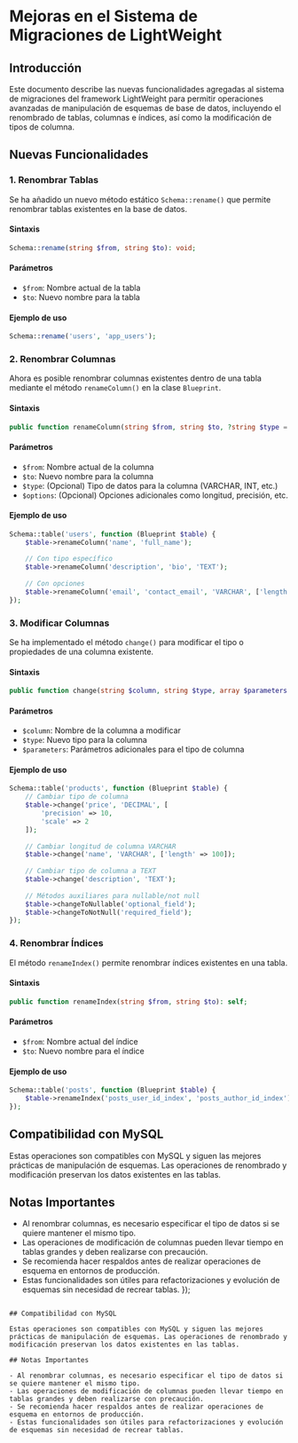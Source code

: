 # Mejoras en el Sistema de Migraciones de LightWeight

## Introducción

Este documento describe las nuevas funcionalidades agregadas al sistema de migraciones del framework LightWeight para permitir operaciones avanzadas de manipulación de esquemas de base de datos, incluyendo el renombrado de tablas, columnas e índices, así como la modificación de tipos de columna.

## Nuevas Funcionalidades

### 1. Renombrar Tablas

Se ha añadido un nuevo método estático `Schema::rename()` que permite renombrar tablas existentes en la base de datos.

#### Sintaxis
```php
Schema::rename(string $from, string $to): void;
```

#### Parámetros
- `$from`: Nombre actual de la tabla
- `$to`: Nuevo nombre para la tabla

#### Ejemplo de uso
```php
Schema::rename('users', 'app_users');
```

### 2. Renombrar Columnas

Ahora es posible renombrar columnas existentes dentro de una tabla mediante el método `renameColumn()` en la clase `Blueprint`.

#### Sintaxis
```php
public function renameColumn(string $from, string $to, ?string $type = null, array $options = []): self;
```

#### Parámetros
- `$from`: Nombre actual de la columna
- `$to`: Nuevo nombre para la columna
- `$type`: (Opcional) Tipo de datos para la columna (VARCHAR, INT, etc.)
- `$options`: (Opcional) Opciones adicionales como longitud, precisión, etc.

#### Ejemplo de uso
```php
Schema::table('users', function (Blueprint $table) {
    $table->renameColumn('name', 'full_name');
    
    // Con tipo específico
    $table->renameColumn('description', 'bio', 'TEXT');
    
    // Con opciones
    $table->renameColumn('email', 'contact_email', 'VARCHAR', ['length' => 100]);
});
```

### 3. Modificar Columnas

Se ha implementado el método `change()` para modificar el tipo o propiedades de una columna existente.

#### Sintaxis
```php
public function change(string $column, string $type, array $parameters = []): self;
```

#### Parámetros
- `$column`: Nombre de la columna a modificar
- `$type`: Nuevo tipo para la columna
- `$parameters`: Parámetros adicionales para el tipo de columna

#### Ejemplo de uso
```php
Schema::table('products', function (Blueprint $table) {
    // Cambiar tipo de columna
    $table->change('price', 'DECIMAL', [
        'precision' => 10, 
        'scale' => 2
    ]);
    
    // Cambiar longitud de columna VARCHAR
    $table->change('name', 'VARCHAR', ['length' => 100]);
    
    // Cambiar tipo de columna a TEXT
    $table->change('description', 'TEXT');
    
    // Métodos auxiliares para nullable/not null
    $table->changeToNullable('optional_field');
    $table->changeToNotNull('required_field');
});
```

### 4. Renombrar Índices

El método `renameIndex()` permite renombrar índices existentes en una tabla.

#### Sintaxis
```php
public function renameIndex(string $from, string $to): self;
```

#### Parámetros
- `$from`: Nombre actual del índice
- `$to`: Nuevo nombre para el índice

#### Ejemplo de uso
```php
Schema::table('posts', function (Blueprint $table) {
    $table->renameIndex('posts_user_id_index', 'posts_author_id_index');
});
```

## Compatibilidad con MySQL

Estas operaciones son compatibles con MySQL y siguen las mejores prácticas de manipulación de esquemas. Las operaciones de renombrado y modificación preservan los datos existentes en las tablas.

## Notas Importantes

- Al renombrar columnas, es necesario especificar el tipo de datos si se quiere mantener el mismo tipo.
- Las operaciones de modificación de columnas pueden llevar tiempo en tablas grandes y deben realizarse con precaución.
- Se recomienda hacer respaldos antes de realizar operaciones de esquema en entornos de producción.
- Estas funcionalidades son útiles para refactorizaciones y evolución de esquemas sin necesidad de recrear tablas.
});
```

## Compatibilidad con MySQL

Estas operaciones son compatibles con MySQL y siguen las mejores prácticas de manipulación de esquemas. Las operaciones de renombrado y modificación preservan los datos existentes en las tablas.

## Notas Importantes

- Al renombrar columnas, es necesario especificar el tipo de datos si se quiere mantener el mismo tipo.
- Las operaciones de modificación de columnas pueden llevar tiempo en tablas grandes y deben realizarse con precaución.
- Se recomienda hacer respaldos antes de realizar operaciones de esquema en entornos de producción.
- Estas funcionalidades son útiles para refactorizaciones y evolución de esquemas sin necesidad de recrear tablas.
